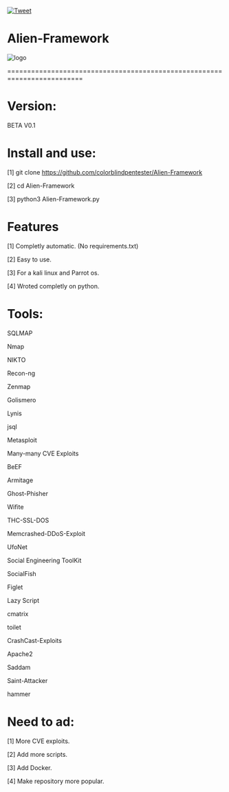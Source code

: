 [![Tweet](https://img.shields.io/twitter/url/http/shields.io.svg?style=social)](https://twitter.com/intent/tweet?text=Get%20over%20170%20free%20design%20blocks%20based%20on%20Bootstrap%204&url=https://www.froala.com/design-blocks&via=froala&hashtags=bootstrap,design,templates,blocks,developers)


# Alien-Framework

![logo](https://github.com/colorblindpentester/Alien-Framework/blob/master/logo/logo1.png)

=========================================================================

# Version:

BETA V0.1 

# Install and use:

[1] git clone https://github.com/colorblindpentester/Alien-Framework

[2] cd Alien-Framework

[3] python3 Alien-Framework.py

# Features

[1] Completly automatic. (No requirements.txt)

[2] Easy to use.

[3] For a kali linux and Parrot os.

[4] Wroted completly on python.

# Tools:

SQLMAP

Nmap

NIKTO

Recon-ng

Zenmap

Golismero

Lynis

jsql

Metasploit

Many-many CVE Exploits

BeEF

Armitage

Ghost-Phisher

Wifite

THC-SSL-DOS

Memcrashed-DDoS-Exploit

UfoNet

Social Engineering ToolKit

SocialFish

Figlet

Lazy Script

cmatrix

toilet

CrashCast-Exploits

Apache2

Saddam

Saint-Attacker

hammer

# Need to ad: 

[1] More CVE exploits.

[2] Add more scripts.

[3] Add Docker.

[4] Make repository more popular.
